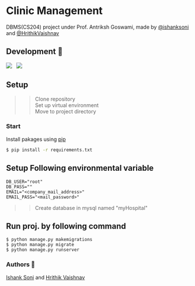 # Clinic Management 

DBMS(CS204) project under Prof. Antriksh Goswami, made by [@ishanksoni](https://github.com/ishanksoni) and [@HrithikVaishnav](https://github.com/HrithikVaishnav)

## Development 🔧   
<img src="https://img.icons8.com/color/96/000000/django.png"/>   &nbsp;    <img src="https://img.icons8.com/ios/96/000000/mysql-logo.png"/>
## Setup
>>Clone repository  
Set up  virtual environment  
Move to project directory


### Start
Install pakages using [pip](https://pip.pypa.io/en/stable/)


```sh
$ pip install -r requirements.txt
```
## Setup Following environmental variable 
```
DB_USER="root"
DB_PASS=""
EMAIL="<company_mail_address>"
EMAIL_PASS="<mail_password>"
```
>>Create database in mysql named "myHospital" 

## Run proj. by following command

```
$ python manage.py makemigrations
$ python manage.py migrate
$ python manage.py runserver
```

### Authors :pencil:
[Ishank Soni](https://github.com/ishanksoni) and [Hrithik Vaishnav](https://github.com/HrithikVaishnav)
